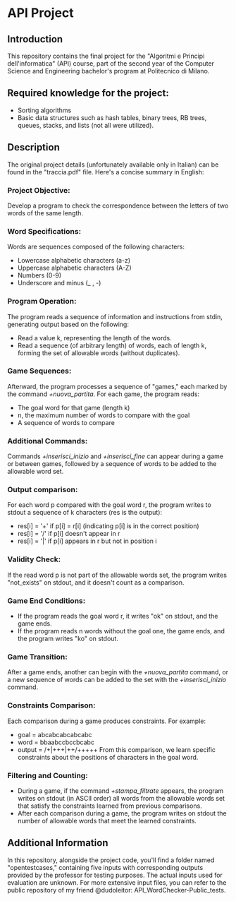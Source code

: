 
# API Project

## Introduction
This repository contains the final project for the "Algoritmi e Principi dell'informatica" (API) course, part of the second year of the Computer Science and Engineering bachelor's program at Politecnico di Milano.

## Required knowledge for the project:
* Sorting algorithms
* Basic data structures such as hash tables, binary trees, RB trees, queues, stacks, and lists (not all were utilized).

## Description
The original project details (unfortunately available only in Italian) can be found in the "traccia.pdf" file. Here's a concise summary in English:

### Project Objective:
Develop a program to check the correspondence between the letters of two words of the same length.

### Word Specifications:
Words are sequences composed of the following characters:
* Lowercase alphabetic characters (a-z)
* Uppercase alphabetic characters (A-Z)
* Numbers (0-9)
* Underscore and minus (_ , -)

### Program Operation:
The program reads a sequence of information and instructions from stdin, generating output based on the following:
* Read a value k, representing the length of the words.
* Read a sequence (of arbitrary length) of words, each of length k, forming the set of allowable words (without duplicates).

### Game Sequences:
Afterward, the program processes a sequence of "games," each marked by the command _+nuova_partita_. For each game, the program reads:
* The goal word for that game (length k)
* n, the maximum number of words to compare with the goal
* A sequence of words to compare

### Additional Commands:
Commands _+inserisci_inizio_ and _+inserisci_fine_ can appear during a game or between games, followed by a sequence of words to be added to the allowable word set.

### Output comparison:
For each word p compared with the goal word r, the program writes to stdout a sequence of k characters (res is the output):
* res[i] = '+' if p[i] = r[i] (indicating p[i] is in the correct position)
* res[i] = '/' if p[i] doesn't appear in r
* res[i] = '|' if p[i] appears in r but not in position i

### Validity Check:
If the read word p is not part of the allowable words set, the program writes "not_exists" on stdout, and it doesn't count as a comparison.

### Game End Conditions:
* If the program reads the goal word r, it writes "ok" on stdout, and the game ends.
* If the program reads n words without the goal one, the game ends, and the program writes "ko" on stdout.

### Game Transition:
After a game ends, another can begin with the _+nuova_partita_ command, or a new sequence of words can be added to the set with the _+inserisci_inizio_ command.

### Constraints Comparison:
Each comparison during a game produces constraints. For example:
* goal = abcabcabcabcabc
* word = bbaabccbccbcabc
* output = /+|+++|++/+++++
From this comparison, we learn specific constraints about the positions of characters in the goal word.

### Filtering and Counting:
* During a game, if the command _+stampa_filtrate_ appears, the program writes on stdout (in ASCII order) all words from the allowable words set that satisfy the constraints learned from previous comparisons.
* After each comparison during a game, the program writes on stdout the number of allowable words that meet the learned constraints.

## Additional Information
In this repository, alongside the project code, you'll find a folder named "opentestcases," containing five inputs with corresponding outputs provided by the professor for testing purposes. The actual inputs used for evaluation are unknown. For more extensive input files, you can refer to the public repository of my friend @dudoleitor: API_WordChecker-Public_tests.
